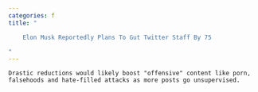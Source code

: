 ```yaml
---
categories: f
title: "

    Elon Musk Reportedly Plans To Gut Twitter Staff By 75

"
---
```



    Drastic reductions would likely boost "offensive" content like porn, falsehoods and hate-filled attacks as more posts go unsupervised.


